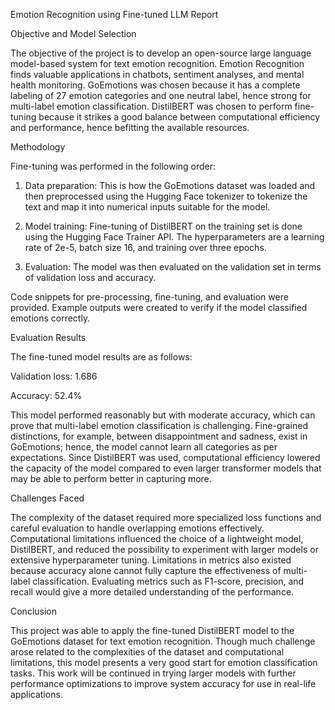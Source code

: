 Emotion Recognition using Fine-tuned LLM Report 

 

Objective and Model Selection 

The objective of the project is to develop an open-source large language model-based system for text emotion recognition. Emotion Recognition finds valuable applications in chatbots, sentiment analyses, and mental health monitoring. GoEmotions was chosen because it has a complete labeling of 27 emotion categories and one neutral label, hence strong for multi-label emotion classification. DistilBERT was chosen to perform fine-tuning because it strikes a good balance between computational efficiency and performance, hence befitting the available resources. 

 

 Methodology 

Fine-tuning was performed in the following order: 

1. Data preparation: This is how the GoEmotions dataset was loaded and then preprocessed using the Hugging Face tokenizer to tokenize the text and map it into numerical inputs suitable for the model. 

2. Model training: Fine-tuning of DistilBERT on the training set is done using the Hugging Face Trainer API. The hyperparameters are a learning rate of 2e-5, batch size 16, and training over three epochs. 

3. Evaluation: The model was then evaluated on the validation set in terms of validation loss and accuracy. 

Code snippets for pre-processing, fine-tuning, and evaluation were provided. Example outputs were created to verify if the model classified emotions correctly. 

 

Evaluation Results 

The fine-tuned model results are as follows: 

Validation loss: 1.686 

Accuracy: 52.4% 

This model performed reasonably but with moderate accuracy, which can prove that multi-label emotion classification is challenging. Fine-grained distinctions, for example, between disappointment and sadness, exist in GoEmotions; hence, the model cannot learn all categories as per expectations. Since DistilBERT was used, computational efficiency lowered the capacity of the model compared to even larger transformer models that may be able to perform better in capturing more. 

 Challenges Faced 

The complexity of the dataset required more specialized loss functions and careful evaluation to handle overlapping emotions effectively. Computational limitations influenced the choice of a lightweight model, DistilBERT, and reduced the possibility to experiment with larger models or extensive hyperparameter tuning. Limitations in metrics also existed because accuracy alone cannot fully capture the effectiveness of multi-label classification. Evaluating metrics such as F1-score, precision, and recall would give a more detailed understanding of the performance. 

 

Conclusion 

This project was able to apply the fine-tuned DistilBERT model to the GoEmotions dataset for text emotion recognition. Though much challenge arose related to the complexities of the dataset and computational limitations, this model presents a very good start for emotion classification tasks. This work will be continued in trying larger models with further performance optimizations to improve system accuracy for use in real-life applications. 
